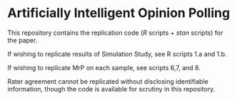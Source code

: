 # Artificially Intelligent Opinion Polling

This repository contains the replication code (*R* scripts + *stan* scripts) for the paper.  
 
If wishing to replicate results of Simulation Study, see R scripts 1.a and 1.b. 

If wishing to replicate MrP on each sample, see scripts 6,7, and 8. 

Rater agreement cannot be replicated without disclosing identifiable information, though the code is available for scrutiny in this repository. 
